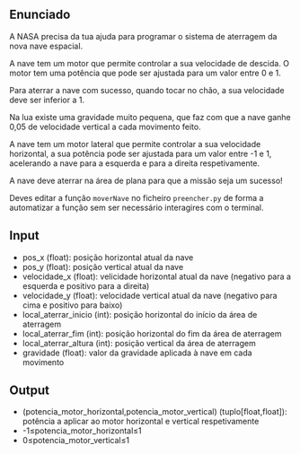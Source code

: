 ## Enunciado
A NASA precisa da tua ajuda para programar o sistema de aterragem da nova nave espacial.

A nave tem um motor que permite controlar a sua velocidade de descida. O motor tem uma potência que pode ser ajustada para um valor entre 0 e 1.

Para aterrar a nave com sucesso, quando tocar no chão, a sua velocidade deve ser inferior a 1.

Na lua existe uma gravidade muito pequena, que faz com que a nave ganhe 0,05 de velocidade vertical a cada movimento feito.

A nave tem um motor lateral que permite controlar a sua velocidade horizontal, a sua potência pode ser ajustada para um valor entre -1 e 1, acelerando a nave para a esquerda e para a direita respetivamente.

A nave deve aterrar na área de plana para que a missão seja um sucesso!

Deves editar a função `moverNave` no ficheiro `preencher.py` de forma a automatizar a função sem ser necessário interagires com o terminal.

## Input

- pos_x (float): posição horizontal atual da nave
- pos_y (float): posição vertical atual da nave
- velocidade_x (float): velicidade horizontal atual da nave (negativo para a esquerda e positivo para a direita)
- velocidade_y (float): velocidade vertical atual da nave (negativo para cima e positivo para baixo)
- local_aterrar_inicio (int): posição horizontal do início da área de aterragem
- local_aterrar_fim (int): posição horizontal do fim da área de aterragem
- local_aterrar_altura (int): posição vertical da área de aterragem
- gravidade (float): valor da gravidade aplicada à nave em cada movimento

## Output

- (potencia_motor_horizontal,potencia_motor_vertical) (tuplo[float,float]): potência a aplicar ao motor horizontal e vertical respetivamente
- -1≤potencia_motor_horizontal≤1
- 0≤potencia_motor_vertical≤1
